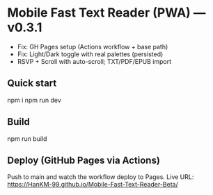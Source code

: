 # Mobile Fast Text Reader (PWA) — v0.3.1
- Fix: GH Pages setup (Actions workflow + base path)
- Fix: Light/Dark toggle with real palettes (persisted)
- RSVP + Scroll with auto-scroll; TXT/PDF/EPUB import

## Quick start
npm i
npm run dev

## Build
npm run build

## Deploy (GitHub Pages via Actions)
Push to main and watch the workflow deploy to Pages.
Live URL: https://HanKM-99.github.io/Mobile-Fast-Text-Reader-Beta/
